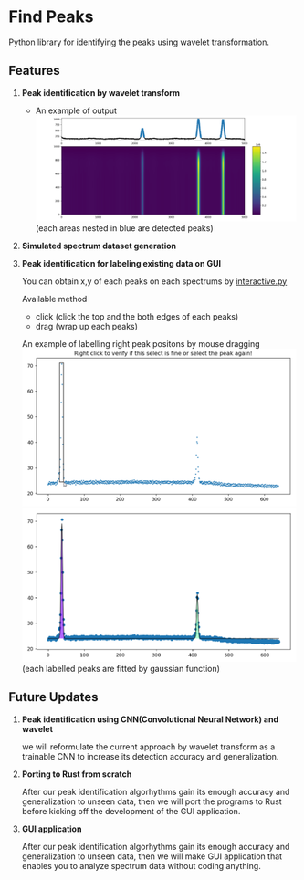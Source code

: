 # <b>Find Peaks</b>
Python library for identifying the peaks using wavelet transformation.

## <b>Features</b>

1. <b>Peak identification by wavelet transform</b>

    - An example of output  
        ![an example of output](img/wavelet_detection.png)
        (each areas nested in blue are detected peaks)

1. <b>Simulated spectrum dataset generation</b>

1. <b>Peak identification for labeling existing data on GUI</b>

    You can obtain x,y of each peaks on each spectrums by [interactive.py](interactive.py)

    Available method
    - click (click the top and the both edges of each peaks)
    - drag (wrap up each peaks)

    An example of labelling right peak positons by mouse dragging
    ![labelling by mouse dragging](img/labelling_1.png)
    ![plotted label](img/labelling_2.png)  (each labelled peaks are fitted by gaussian function)

## <b>Future Updates</b>

1. <b>Peak identification using CNN(Convolutional Neural Network) and wavelet</b>

    we will reformulate the current approach by wavelet transform as a trainable CNN to increase its detection accuracy and generalization.

1. <b>Porting to Rust from scratch</b>

    After our peak identification algorhythms gain its enough accuracy and generalization to unseen data, then we will port the programs to Rust before kicking off the development of the GUI application.

1. <b>GUI application</b>

    After our peak identification algorhythms gain its enough accuracy and generalization to unseen data, then we will make GUI application that enables you to analyze spectrum data without coding anything.